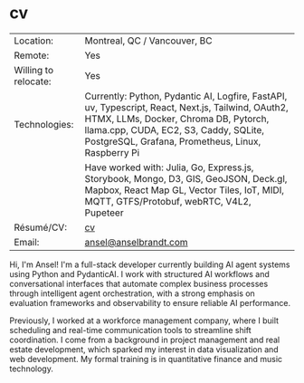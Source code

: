 # cv

|                      |                                                                                                                                                                                                                                           |
| -------------------- | ----------------------------------------------------------------------------------------------------------------------------------------------------------------------------------------------------------------------------------------- |
| Location:            | Montreal, QC / Vancouver, BC                                                                                                                                                                                                              |
| Remote:              | Yes                                                                                                                                                                                                                                       |
| Willing to relocate: | Yes                                                                                                                                                                                                                                       |
| Technologies:        | Currently: Python, Pydantic AI, Logfire, FastAPI, uv, Typescript, React, Next.js, Tailwind, OAuth2, HTMX, LLMs, Docker, Chroma DB, Pytorch, llama.cpp, CUDA, EC2, S3, Caddy, SQLite, PostgreSQL, Grafana, Prometheus, Linux, Raspberry Pi |
|                      | Have worked with: Julia, Go, Express.js, Storybook, Mongo, D3, GIS, GeoJSON, Deck.gl, Mapbox, React Map GL, Vector Tiles, IoT, MIDI, MQTT, GTFS/Protobuf, webRTC, V4L2, Pupeteer                                                          |
| Résumé/CV:           | [cv](https://github.com/anselbrandt/cv/blob/master/anselbrandt.pdf)                                                                                                                                                                       |
| Email:               | ansel@anselbrandt.com                                                                                                                                                                                                                     |

Hi, I'm Ansel! I'm a full-stack developer currently building AI agent systems using Python and PydanticAI. I work with structured AI workflows and conversational interfaces that automate complex business processes through intelligent agent orchestration, with a strong emphasis on evaluation frameworks and observability to ensure reliable AI performance.

Previously, I worked at a workforce management company, where I built scheduling and real-time communication tools to streamline shift coordination. I come from a background in project management and real estate development, which sparked my interest in data visualization and web development. My formal training is in quantitative finance and music technology.
